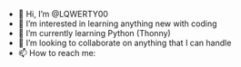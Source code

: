 - 👋 Hi, I’m @LQWERTY00
- 👀 I’m interested in learning anything new with coding
- 🌱 I’m currently learning Python (Thonny)
- 💞️ I’m looking to collaborate on anything that I can handle
- 📫 How to reach me: 

<!---
LQWERTY00/LQWERTY00 is a ✨ special ✨ repository because its `README.md` (this file) appears on your GitHub profile.
You can click the Preview link to take a look at your changes.
--->
